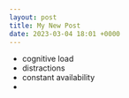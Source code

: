 ```yaml
---
layout: post
title: My New Post
date: 2023-03-04 18:01 +0000
---
```


* cognitive load
* distractions
* constant availability
* 

